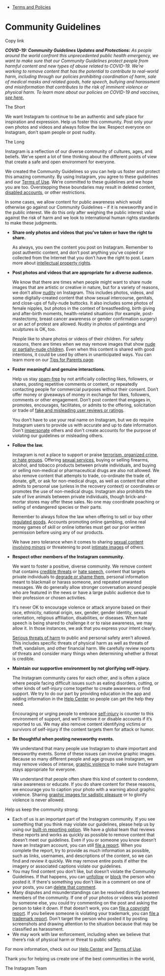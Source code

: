 *   [Terms and Policies](https://help.instagram.com/1417489251945243/?helpref=breadcrumb)

Community Guidelines
====================

Copy link

_**COVID-19: Community Guidelines Updates and Protections:** As people around the world confront this unprecedented public health emergency, we want to make sure that our Community Guidelines protect people from harmful content and new types of abuse related to COVID-19. We’re working to remove content that has the potential to contribute to real-world harm, including through our policies prohibiting coordination of harm, sale of medical masks and related goods, hate speech, bullying and harassment and misinformation that contributes to the risk of imminent violence or physical harm. To learn more about our policies on COVID-19 and vaccines, [see here.](https://help.instagram.com/697825587576762?helpref=faq_content)_

The Short

We want Instagram to continue to be an authentic and safe place for inspiration and expression. Help us foster this community. Post only your own photos and videos and always follow the law. Respect everyone on Instagram, don’t spam people or post nudity.

The Long

Instagram is a reflection of our diverse community of cultures, ages, and beliefs. We’ve spent a lot of time thinking about the different points of view that create a safe and open environment for everyone.

We created the Community Guidelines so you can help us foster and protect this amazing community. By using Instagram, you agree to these guidelines and our [Terms of Use](https://www.instagram.com/legal/terms). We’re committed to these guidelines and we hope you are too. Overstepping these boundaries may result in deleted content, [disabled accounts](https://help.instagram.com/366993040048856?helpref=faq_content), or other restrictions.

In some cases, we allow content for public awareness which would otherwise go against our Community Guidelines – if it is newsworthy and in the public interest. We do this only after weighing the public interest value against the risk of harm and we look to international human rights standards to make these judgments.

*   **Share only photos and videos that you’ve taken or have the right to share.**
    
    As always, you own the content you post on Instagram. Remember to post authentic content, and don’t post anything you’ve copied or collected from the Internet that you don’t have the right to post. Learn more about [intellectual property rights](https://help.instagram.com/126382350847838?helpref=faq_content).
    
*   **Post photos and videos that are appropriate for a diverse audience.**
    
    We know that there are times when people might want to share nude images that are artistic or creative in nature, but for a variety of reasons, we don’t allow [nudity](https://l.instagram.com/?u=https%3A%2F%2Fwww.facebook.com%2Fcommunitystandards%2Fadult_nudity_sexual_activity&e=AT02ePaEEAEQZ0pVKbVkmlX3B_DwkN_QidtnNmrFJdfEzmndri6GN0-4Mn831AnnENXgDcdpDKZyW9U-hpECDAy2SDyql3_VIp9wO7oxXgeCX6VCdxkYzSIP-7tkKblMHtQ8TV7Is95xd-qM5Wj8pKSFe2ydw1ic03i96w) on Instagram. This includes photos, videos, and some digitally-created content that show sexual intercourse, genitals, and close-ups of fully-nude buttocks. It also includes some photos of female nipples, but photos in the context of breastfeeding, birth giving and after-birth moments, health-related situations (for example, post-mastectomy, breast cancer awareness or gender confirmation surgery) or an act of protest are allowed. Nudity in photos of paintings and sculptures is OK, too.
    
    People like to share photos or videos of their children. For safety reasons, there are times when we may remove images that show [nude or partially-nude children](https://l.instagram.com/?u=https%3A%2F%2Fwww.facebook.com%2Fcommunitystandards%2Fchild_nudity_sexual_exploitation&e=AT02ePaEEAEQZ0pVKbVkmlX3B_DwkN_QidtnNmrFJdfEzmndri6GN0-4Mn831AnnENXgDcdpDKZyW9U-hpECDAy2SDyql3_VIp9wO7oxXgeCX6VCdxkYzSIP-7tkKblMHtQ8TV7Is95xd-qM5Wj8pKSFe2ydw1ic03i96w). Even when this content is shared with good intentions, it could be used by others in unanticipated ways. You can learn more on our [Tips for Parents page](https://help.instagram.com/154475974694511/?helpref=faq_content).
    
*   **Foster meaningful and genuine interactions.**
    
    Help us stay [spam-free](https://l.instagram.com/?u=https%3A%2F%2Fwww.facebook.com%2Fcommunitystandards%2Fspam&e=AT02ePaEEAEQZ0pVKbVkmlX3B_DwkN_QidtnNmrFJdfEzmndri6GN0-4Mn831AnnENXgDcdpDKZyW9U-hpECDAy2SDyql3_VIp9wO7oxXgeCX6VCdxkYzSIP-7tkKblMHtQ8TV7Is95xd-qM5Wj8pKSFe2ydw1ic03i96w) by not artificially collecting likes, followers, or shares, posting repetitive comments or content, or repeatedly contacting people for commercial purposes without their consent. Don’t offer money or giveaways of money in exchange for likes, followers, comments or other engagement. Don’t post content that engages in, promotes, encourages, facilitates, or admits to the offering, solicitation or trade of [fake and misleading user reviews or ratings](https://l.instagram.com/?u=https%3A%2F%2Fwww.facebook.com%2Fcommunitystandards%2Ffraud_deception&e=AT02ePaEEAEQZ0pVKbVkmlX3B_DwkN_QidtnNmrFJdfEzmndri6GN0-4Mn831AnnENXgDcdpDKZyW9U-hpECDAy2SDyql3_VIp9wO7oxXgeCX6VCdxkYzSIP-7tkKblMHtQ8TV7Is95xd-qM5Wj8pKSFe2ydw1ic03i96w).
    
    You don’t have to use your real name on Instagram, but we do require Instagram users to provide us with accurate and up to date information. Don't [impersonate](https://l.instagram.com/?u=https%3A%2F%2Fwww.facebook.com%2Fcommunitystandards%2Fmisrepresentation&e=AT02ePaEEAEQZ0pVKbVkmlX3B_DwkN_QidtnNmrFJdfEzmndri6GN0-4Mn831AnnENXgDcdpDKZyW9U-hpECDAy2SDyql3_VIp9wO7oxXgeCX6VCdxkYzSIP-7tkKblMHtQ8TV7Is95xd-qM5Wj8pKSFe2ydw1ic03i96w) others and don't create accounts for the purpose of violating our guidelines or misleading others.
    
*   **Follow the law.**
    
    Instagram is not a place to support or praise [terrorism, organized crime, or hate groups](https://l.instagram.com/?u=https%3A%2F%2Fwww.facebook.com%2Fcommunitystandards%2Fdangerous_individuals_organizations&e=AT02ePaEEAEQZ0pVKbVkmlX3B_DwkN_QidtnNmrFJdfEzmndri6GN0-4Mn831AnnENXgDcdpDKZyW9U-hpECDAy2SDyql3_VIp9wO7oxXgeCX6VCdxkYzSIP-7tkKblMHtQ8TV7Is95xd-qM5Wj8pKSFe2ydw1ic03i96w). Offering [sexual services](https://l.instagram.com/?u=https%3A%2F%2Fwww.facebook.com%2Fcommunitystandards%2Fsexual_solicitation&e=AT02ePaEEAEQZ0pVKbVkmlX3B_DwkN_QidtnNmrFJdfEzmndri6GN0-4Mn831AnnENXgDcdpDKZyW9U-hpECDAy2SDyql3_VIp9wO7oxXgeCX6VCdxkYzSIP-7tkKblMHtQ8TV7Is95xd-qM5Wj8pKSFe2ydw1ic03i96w), buying or selling firearms, alcohol, and tobacco products between private individuals, and buying or selling non-medical or pharmaceutical drugs are also not allowed. We also remove content that attempts to trade, co-ordinate the trade of, donate, gift, or ask for non-medical drugs, as well as content that either admits to personal use (unless in the recovery context) or coordinates or promotes the use of non-medical drugs. Instagram also prohibits the sale of live animals between private individuals, though brick-and-mortar stores may offer these sales. No one may coordinate poaching or selling of endangered species or their parts.
    
    Remember to always follow the law when offering to sell or buy other [regulated goods](https://l.instagram.com/?u=https%3A%2F%2Fwww.facebook.com%2Fcommunitystandards%2Fregulated_goods&e=AT02ePaEEAEQZ0pVKbVkmlX3B_DwkN_QidtnNmrFJdfEzmndri6GN0-4Mn831AnnENXgDcdpDKZyW9U-hpECDAy2SDyql3_VIp9wO7oxXgeCX6VCdxkYzSIP-7tkKblMHtQ8TV7Is95xd-qM5Wj8pKSFe2ydw1ic03i96w). Accounts promoting online gambling, online real money games of skill or online lotteries must get our prior written permission before using any of our products.
    
    We have zero tolerance when it comes to sharing [sexual content involving minors](https://l.instagram.com/?u=https%3A%2F%2Fwww.facebook.com%2Fcommunitystandards%2Fchild_nudity_sexual_exploitation&e=AT02ePaEEAEQZ0pVKbVkmlX3B_DwkN_QidtnNmrFJdfEzmndri6GN0-4Mn831AnnENXgDcdpDKZyW9U-hpECDAy2SDyql3_VIp9wO7oxXgeCX6VCdxkYzSIP-7tkKblMHtQ8TV7Is95xd-qM5Wj8pKSFe2ydw1ic03i96w) or threatening to post [intimate images](https://l.instagram.com/?u=https%3A%2F%2Fwww.facebook.com%2Fcommunitystandards%2Fsexual_exploitation_adults&e=AT02ePaEEAEQZ0pVKbVkmlX3B_DwkN_QidtnNmrFJdfEzmndri6GN0-4Mn831AnnENXgDcdpDKZyW9U-hpECDAy2SDyql3_VIp9wO7oxXgeCX6VCdxkYzSIP-7tkKblMHtQ8TV7Is95xd-qM5Wj8pKSFe2ydw1ic03i96w) of others.
    
*   **Respect other members of the Instagram community.**
    
    We want to foster a positive, diverse community. We remove content that contains [credible threats](https://l.instagram.com/?u=https%3A%2F%2Fwww.facebook.com%2Fcommunitystandards%2Fcredible_violence&e=AT02ePaEEAEQZ0pVKbVkmlX3B_DwkN_QidtnNmrFJdfEzmndri6GN0-4Mn831AnnENXgDcdpDKZyW9U-hpECDAy2SDyql3_VIp9wO7oxXgeCX6VCdxkYzSIP-7tkKblMHtQ8TV7Is95xd-qM5Wj8pKSFe2ydw1ic03i96w) or [hate speech](https://l.instagram.com/?u=https%3A%2F%2Fwww.facebook.com%2Fcommunitystandards%2Fhate_speech&e=AT02ePaEEAEQZ0pVKbVkmlX3B_DwkN_QidtnNmrFJdfEzmndri6GN0-4Mn831AnnENXgDcdpDKZyW9U-hpECDAy2SDyql3_VIp9wO7oxXgeCX6VCdxkYzSIP-7tkKblMHtQ8TV7Is95xd-qM5Wj8pKSFe2ydw1ic03i96w), content that targets private individuals to [degrade or shame them](https://l.instagram.com/?u=https%3A%2F%2Fwww.facebook.com%2Fcommunitystandards%2Fbullying&e=AT02ePaEEAEQZ0pVKbVkmlX3B_DwkN_QidtnNmrFJdfEzmndri6GN0-4Mn831AnnENXgDcdpDKZyW9U-hpECDAy2SDyql3_VIp9wO7oxXgeCX6VCdxkYzSIP-7tkKblMHtQ8TV7Is95xd-qM5Wj8pKSFe2ydw1ic03i96w), personal information meant to blackmail or harass someone, and repeated unwanted messages. We do generally allow stronger conversation around people who are featured in the news or have a large public audience due to their profession or chosen activities.
    
    It's never OK to encourage violence or attack anyone based on their race, ethnicity, national origin, sex, gender, gender identity, sexual orientation, religious affiliation, disabilities, or diseases. When hate speech is being shared to challenge it or to raise awareness, we may allow it. In those instances, we ask that you express your intent clearly.
    
    [Serious threats of harm](https://l.instagram.com/?u=https%3A%2F%2Fwww.facebook.com%2Fcommunitystandards%2Fcredible_violence&e=AT02ePaEEAEQZ0pVKbVkmlX3B_DwkN_QidtnNmrFJdfEzmndri6GN0-4Mn831AnnENXgDcdpDKZyW9U-hpECDAy2SDyql3_VIp9wO7oxXgeCX6VCdxkYzSIP-7tkKblMHtQ8TV7Is95xd-qM5Wj8pKSFe2ydw1ic03i96w) to public and personal safety aren't allowed. This includes specific threats of physical harm as well as threats of theft, vandalism, and other financial harm. We carefully review reports of threats and consider many things when determining whether a threat is credible.
    
*   **Maintain our supportive environment by not glorifying self-injury.**
    
    The Instagram community cares for each other, and is often a place where people facing difficult issues such as eating disorders, cutting, or other kinds of self-injury come together to create awareness or find support. We try to do our part by providing education in the app and adding information in the [Help Center](https://help.instagram.com/) so people can get the help they need.
    
    Encouraging or urging people to embrace [self-injury](https://l.instagram.com/?u=https%3A%2F%2Fwww.facebook.com%2Fcommunitystandards%2Fsuicide_self_injury_violence&e=AT02ePaEEAEQZ0pVKbVkmlX3B_DwkN_QidtnNmrFJdfEzmndri6GN0-4Mn831AnnENXgDcdpDKZyW9U-hpECDAy2SDyql3_VIp9wO7oxXgeCX6VCdxkYzSIP-7tkKblMHtQ8TV7Is95xd-qM5Wj8pKSFe2ydw1ic03i96w) is counter to this environment of support, and we’ll remove it or disable accounts if it’s reported to us. We may also remove content identifying victims or survivors of self-injury if the content targets them for attack or humor.
    
*   **Be thoughtful when posting newsworthy events.**
    
    We understand that many people use Instagram to share important and newsworthy events. Some of these issues can involve graphic images. Because so many different people and age groups use Instagram, we may remove videos of intense, [graphic violence](https://l.instagram.com/?u=https%3A%2F%2Fwww.facebook.com%2Fcommunitystandards%2Fgraphic_violence&e=AT02ePaEEAEQZ0pVKbVkmlX3B_DwkN_QidtnNmrFJdfEzmndri6GN0-4Mn831AnnENXgDcdpDKZyW9U-hpECDAy2SDyql3_VIp9wO7oxXgeCX6VCdxkYzSIP-7tkKblMHtQ8TV7Is95xd-qM5Wj8pKSFe2ydw1ic03i96w) to make sure Instagram stays appropriate for everyone.
    
    We understand that people often share this kind of content to condemn, raise awareness or educate. If you do share content for these reasons, we encourage you to caption your photo with a warning about graphic violence. Sharing [graphic images for sadistic pleasure](https://l.instagram.com/?u=https%3A%2F%2Fwww.facebook.com%2Fcommunitystandards%2Fcruel_insensitive&e=AT02ePaEEAEQZ0pVKbVkmlX3B_DwkN_QidtnNmrFJdfEzmndri6GN0-4Mn831AnnENXgDcdpDKZyW9U-hpECDAy2SDyql3_VIp9wO7oxXgeCX6VCdxkYzSIP-7tkKblMHtQ8TV7Is95xd-qM5Wj8pKSFe2ydw1ic03i96w) or to glorify violence is never allowed.
    

Help us keep the community strong:

*   Each of us is an important part of the Instagram community. If you see something that you think may violate our guidelines, please help us by using our [built-in reporting option](https://help.instagram.com/165828726894770?helpref=faq_content). We have a global team that reviews these reports and works as quickly as possible to remove content that doesn’t meet our guidelines. Even if you or someone you know doesn’t have an Instagram account, you can still [file a report](https://help.instagram.com/contact/383679321740945). When you complete the report, try to provide as much information as possible, such as links, usernames, and descriptions of the content, so we can find and review it quickly. We may remove entire posts if either the imagery or associated captions violate our guidelines.
*   You may find content you don’t like, but doesn’t violate the Community Guidelines. If that happens, you can [unfollow](https://help.instagram.com/286340048138725?helpref=faq_content) or [block](https://help.instagram.com/426700567389543/?helpref=faq_content) the person who posted it. If there's something you don't like in a comment on one of your posts, you can [delete that comment](https://help.instagram.com/289098941190483?helpref=faq_content).
*   Many disputes and misunderstandings can be resolved directly between members of the community. If one of your photos or videos was posted by someone else, you could try commenting on the post and asking the person to take it down. If that doesn’t work, you can [file a copyright report](https://help.instagram.com/126382350847838?helpref=faq_content). If you believe someone is violating your trademark, you can [file a trademark report](https://help.instagram.com/222826637847963?helpref=faq_content). Don't target the person who posted it by posting screenshots and drawing attention to the situation because that may be classified as harassment.
*   We may work with law enforcement, including when we believe that there’s risk of physical harm or threat to public safety.

For more information, check out our [Help Center](https://help.instagram.com/) and [Terms of Use](https://l.instagram.com/?u=http%3A%2F%2Finstagram.com%2Flegal%2Fterms%2F%23&e=AT02ePaEEAEQZ0pVKbVkmlX3B_DwkN_QidtnNmrFJdfEzmndri6GN0-4Mn831AnnENXgDcdpDKZyW9U-hpECDAy2SDyql3_VIp9wO7oxXgeCX6VCdxkYzSIP-7tkKblMHtQ8TV7Is95xd-qM5Wj8pKSFe2ydw1ic03i96w).

Thank you for helping us create one of the best communities in the world,

The Instagram Team